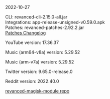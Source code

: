 2022-10-27
  
CLI: revanced-cli-2.15.0-all.jar  
Integrations: app-release-unsigned-v0.59.0.apk  
Patches: revanced-patches-2.92.2.jar  
[Patches Changelog](https://github.com/revanced/revanced-patches/releases/tag/v2.92.2)  

YouTube version: 17.36.37  

Music (arm64-v8a) version: 5.29.52  

Music (arm-v7a) version: 5.29.52  

Twitter version: 9.65.0-release.0  

Reddit version: 2022.40.0  

[revanced-magisk-module repo](https://github.com/j-hc/revanced-magisk-module)

